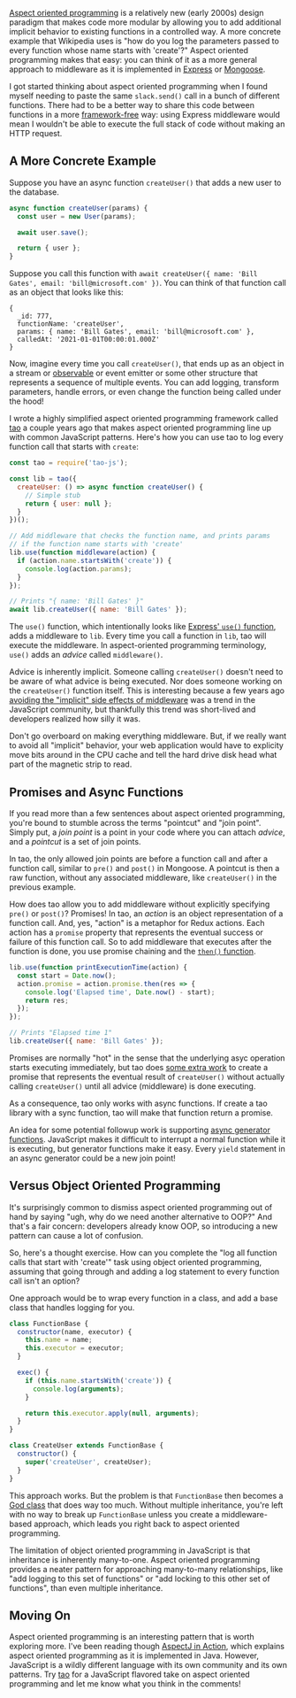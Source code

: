 [Aspect oriented programming](https://en.wikipedia.org/wiki/Aspect-oriented_programming) is a relatively new (early 2000s) design paradigm that makes code more modular by allowing you to add additional implicit behavior to existing functions in a controlled way. A more concrete example that Wikipedia uses
is "how do you log the parameters passed to every function whose name starts with 'create'?" Aspect oriented programming makes that easy: you can think of it as a
more general approach to middleware as it is implemented in [Express](https://masteringjs.io/tutorials/express/middleware) or [Mongoose](https://mongoosejs.com/docs/middleware.html).

I got started thinking about aspect oriented programming when I found myself
needing to paste the same `slack.send()` call in a bunch of different functions.
There had to be a better way to share this code between functions in a more
[framework-free](https://www.getrevue.co/profile/masteringjs/issues/framework-free-javascript-why-it-matters-188138) way: using Express middleware
would mean I wouldn't be able to execute the full stack of code without making
an HTTP request.

A More Concrete Example
-----------------------

Suppose you have an async function `createUser()` that adds a new user to the
database.

```javascript
async function createUser(params) {
  const user = new User(params);

  await user.save();

  return { user };
}
```

Suppose you call this function with `await createUser({ name: 'Bill Gates', email: 'bill@microsoft.com' })`. You can think of that function call as an object that
looks like this:

```
{
  _id: 777,
  functionName: 'createUser',
  params: { name: 'Bill Gates', email: 'bill@microsoft.com' },
  calledAt: '2021-01-01T00:00:01.000Z'
}
```

Now, imagine every time you call `createUser()`, that ends up as an object in
a stream or [observable](/rest-apis-with-observables.html) or event emitter or
some other structure that represents a sequence of multiple events. You can add logging, transform parameters, handle errors, or even change the function being called under the hood!

I wrote a highly simplified aspect oriented programming framework called [tao](https://www.npmjs.com/package/tao-js) a couple years ago that makes aspect oriented
programming line up with common JavaScript patterns. Here's how you can use tao to
log every function call that starts with `create`:

```javascript
const tao = require('tao-js');

const lib = tao({
  createUser: () => async function createUser() {
    // Simple stub
    return { user: null };
  }
})();

// Add middleware that checks the function name, and prints params
// if the function name starts with 'create'
lib.use(function middleware(action) {
  if (action.name.startsWith('create')) {
    console.log(action.params);
  }
});

// Prints "{ name: 'Bill Gates' }"
await lib.createUser({ name: 'Bill Gates' });
```

The `use()` function, which intentionally looks like [Express' `use()` function](https://masteringjs.io/tutorials/express/app-use), adds a middleware to `lib`.
Every time you call a function in `lib`, tao will execute the middleware. In
aspect-oriented programming terminology, `use()` adds an _advice_ called `middleware()`.

Advice is inherently implicit. Someone calling `createUser()` doesn't need to
be aware of what advice is being executed. Nor does someone working on the
`createUser()` function itself. This is interesting because a few years ago [avoiding the "implicit" side effects of middleware](https://github.com/vercel/micro/issues/8#issuecomment-178362486) was a trend in the JavaScript community, but thankfully this trend was short-lived and developers realized how silly it was.

Don't go overboard on making everything middleware. But, if we really want to
avoid all "implicit" behavior, your web application would have to explicity move bits around in the CPU cache and tell the hard drive disk head what part of the magnetic strip to read. 

Promises and Async Functions
----------------------------

If you read more than a few sentences about aspect oriented programming, you're
bound to stumble across the terms "pointcut" and "join point". Simply put, a
_join point_ is a point in your code where you can attach _advice_, and a _pointcut_ is a set of join points.

In tao, the only allowed join points are before a function call and after a function call, similar to `pre()` and `post()` in Mongoose. A pointcut is then a raw function,
without any associated middleware, like `createUser()` in the previous example.

How does tao allow you to add middleware without explicitly specifying `pre()`
or `post()`? Promises! In tao, an _action_ is an object representation of a
function call. And, yes, "action" is a metaphor for Redux actions. Each action
has a `promise` property that represents the eventual success or failure of this
function call. So to add middleware that executes after the function is done,
you use promise chaining and the [`then()` function](https://masteringjs.io/tutorials/fundamentals/then).

```javascript
lib.use(function printExecutionTime(action) {
  const start = Date.now();
  action.promise = action.promise.then(res => {
    console.log('Elapsed time', Date.now() - start);
    return res;
  });
});

// Prints "Elapsed time 1"
lib.createUser({ name: 'Bill Gates' });
```

Promises are normally "hot" in the sense that the underlying asyc operation starts 
executing immediately, but tao does [some extra work](https://github.com/vkarpov15/tao/blob/fee1a078029c87f2715add17a875b87324554885/lib/Library.js#L166-L171) to create a promise that represents the eventual result of `createUser()` without actually calling `createUser()` until all advice (middleware) is done executing.

As a consequence, tao only works with async functions. If create a tao library
with a sync function, tao will make that function return a promise.

An idea for some potential followup work is supporting [async generator functions](/async-generator-functions-in-javascript.html). JavaScript makes it difficult to interrupt a normal function while it is executing, but generator functions make it easy. Every `yield` statement in an async generator could be a new join point!

Versus Object Oriented Programming
----------------------------------

It's surprisingly common to dismiss aspect oriented programming out of hand by
saying "ugh, why do we need another alternative to OOP?" And that's a fair concern:
developers already know OOP, so introducing a new pattern can cause a lot of
confusion.

So, here's a thought exercise. How can you complete the "log all function calls that start with 'create'" task using object oriented programming, assuming that going through and adding a log statement to every function call isn't an option?

One approach would be to wrap every function in a class, and add a base class that
handles logging for you.

```javascript
class FunctionBase {
  constructor(name, executor) {
    this.name = name;
    this.executor = executor;
  }

  exec() {
    if (this.name.startsWith('create')) {
      console.log(arguments);
    }

    return this.executor.apply(null, arguments);
  }
}

class CreateUser extends FunctionBase {
  constructor() {
    super('createUser', createUser);
  }
}
```

This approach works. But the problem is that `FunctionBase` then becomes a 
[God class](https://en.wikipedia.org/wiki/God_object) that does way too much.
Without multiple inheritance, you're left with no way to break up `FunctionBase`
unless you create a middleware-based approach, which leads you right back to
aspect oriented programming.

The limitation of object oriented programming in JavaScript is that
inheritance is inherently many-to-one. Aspect oriented programming provides a
neater pattern for approaching many-to-many relationships, like "add logging to
this set of functions" or "add locking to this other set of functions", than
even multiple inheritance.

Moving On
---------

Aspect oriented programming is an interesting pattern that is worth exploring
more. I've been reading though [AspectJ in Action](https://www.manning.com/books/aspectj-in-action-second-edition), which explains aspect oriented programming as it is implemented in Java. However, JavaScript is a wildly different language with its own community and its own patterns. Try [tao](https://www.npmjs.com/package/tao-js) for a JavaScript flavored take on aspect oriented programming and let me know what you think in the comments!